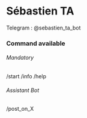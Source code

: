 # Sébastien TA

Telegram : @sebastien_ta_bot

### Command available
###### Mandatory
/start
/info
/help

###### Assistant Bot
/post_on_X